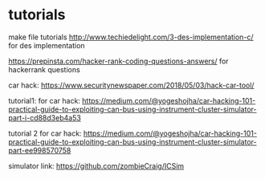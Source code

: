 # tutorials
make file tutorials
http://www.techiedelight.com/3-des-implementation-c/ for des implementation

https://prepinsta.com/hacker-rank-coding-questions-answers/ for hackerrank questions

car hack: https://www.securitynewspaper.com/2018/05/03/hack-car-tool/

tutorial1: for car hack:
https://medium.com/@yogeshojha/car-hacking-101-practical-guide-to-exploiting-can-bus-using-instrument-cluster-simulator-part-i-cd88d3eb4a53

tutorial 2 for car hack:
https://medium.com/@yogeshojha/car-hacking-101-practical-guide-to-exploiting-can-bus-using-instrument-cluster-simulator-part-ee998570758

simulator link:
 https://github.com/zombieCraig/ICSim

